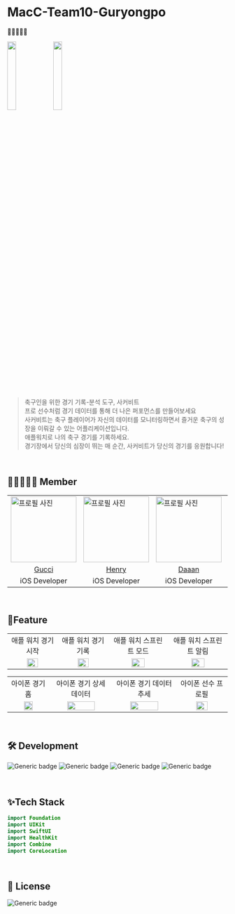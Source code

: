 # MacC-Team10-Guryongpo
🐲🐉🐲🐉🐲

<img src="https://github.com/DeveloperAcademy-POSTECH/MacC-Team10-Guryongpo/assets/52576276/9f48dad1-cad0-43bd-af41-bca03594dce2" width="20%">
<img src="https://github.com/DeveloperAcademy-POSTECH/MacC-Team10-Guryongpo/assets/52576276/4fa19740-8b6c-4974-b99d-f5092aa6acc1" width="20%">

</br>
</br>

> 축구인을 위한 경기 기록-분석 도구, 사커비트 </br>
> 프로 선수처럼 경기 데이터를 통해 더 나은 퍼포먼스를 만들어보세요 </br>
> 사커비트는 축구 플레이어가 자신의 데이터를 모니터링하면서 즐거운 축구의 성장을 이뤄갈 수 있는 어플리케이션입니다. </br>
> 애플워치로 나의 축구 경기를 기록하세요. </br>
> 경기장에서 당신의 심장이 뛰는 매 순간, 사커비트가 당신의 경기를 응원합니다! </br>

</br>

## 🐲🐉🐲🐉🐲 Member
<table>
    <td>
      <img src="https://avatars.githubusercontent.com/Damagucci-Juice" alt="프로필 사진" style="width: 150px;">
    </td>
    <td>
      <img src="https://avatars.githubusercontent.com/Henrykim1111" alt="프로필 사진" style="width: 150px;">
    </td>
    <td>
      <img src="https://avatars.githubusercontent.com/geee3" alt="프로필 사진" style="width: 150px;">
    </td>
   <td>
      <img src="https://avatars.githubusercontent.com/yunwkgus" alt="프로필 사진" style="width: 150px;">
    </td>
  <td>
      <img src="https://avatars.githubusercontent.com/choiuyeong" alt="프로필 사진" style="width: 150px;">
    </td>
   <tr>
    <td align="center"><a href="https://github.com/Damagucci-Juice"> Gucci </a></td>
<td align="center"><a href="https://github.com/Henrykim1111"> Henry </a></td>
    <td align="center"><a href="https://github.com/geee3"> Daaan </a></td>
     <td align="center"><a href="https://github.com/yunwkgus"> Jose </a></td>
<td align="center"><a href="https://github.com/choiuyeong"> Wesley </a></td>
    </tr> 
 <tr>
<td align="center"> iOS Developer </td>
    <td align="center"> iOS Developer </a></td>
<td align="center"> iOS Developer </a></td>
    <td align="center"> UX Engineer </a></td>
    <td align="center"> UXUI Designer  </a></td>
    </tr> 
</table>

</br>

## 📱Feature

<table>
 <tr>
    <td align="center"> 애플 워치 경기 시작 </td>
    <td align="center"> 애플 워치 경기 기록  </td>
    <td align="center"> 애플 워치 스프린트 모드 </td>
    <td align="center"> 애플 워치 스프린트 알림 </td>
</tr> 
<td align="center">
<img src="https://github.com/DeveloperAcademy-POSTECH/MacC-Team10-Guryongpo/assets/52576276/00a271b9-215f-4c95-8603-1c1234c12090" width="50%"></td>
<td align="center">
<img src="https://github.com/DeveloperAcademy-POSTECH/MacC-Team10-Guryongpo/assets/52576276/7209f5ea-32f2-4251-9e67-b88d717ca9a9" width="50%"></td>
<td align="center">
<img src="https://github.com/DeveloperAcademy-POSTECH/MacC-Team10-Guryongpo/assets/52576276/9e1f5aea-97e1-4428-9970-a05544d3e1ed" width="50%"></td>
<td align="center">
<img src="https://github.com/DeveloperAcademy-POSTECH/MacC-Team10-Guryongpo/assets/52576276/0a27797a-049f-4ffc-9907-ce921125c27f" width="50%"></td>
</table>

<table>
 <tr>
    <td align="center"> 아이폰 경기 홈 </td>
    <td align="center"> 아이폰 경기 상세 데이터  </td>
    <td align="center"> 아이폰 경기 데이터 추세 </td>
    <td align="center"> 아이폰 선수 프로필 </td>
</tr> 
<td align="center">
<img src="https://github.com/DeveloperAcademy-POSTECH/MacC-Team10-Guryongpo/assets/52576276/31782424-5391-4f74-abd8-8245345fbe1a" width="50%"></td>
<td align="center">
<img src="https://github.com/DeveloperAcademy-POSTECH/MacC-Team10-Guryongpo/assets/52576276/ccbb8fa3-25ff-4e73-8dbc-7a851d64d739" width="70%"></td>
<td align="center">
<img src="https://github.com/DeveloperAcademy-POSTECH/MacC-Team10-Guryongpo/assets/52576276/e5115cef-c893-4b42-b2f3-299fc56de0ab" width="70%"></td>
<td align="center">
<img src="https://github.com/DeveloperAcademy-POSTECH/MacC-Team10-Guryongpo/assets/52576276/cb4ff231-ab41-42db-8e7f-cde35e973ef5" width="50%"></td>
</table>



</br>

## 🛠️ Development

![Generic badge](https://img.shields.io/badge/version-1.0.1-critical.svg)
![Generic badge](https://img.shields.io/badge/iOS-16.0+-green.svg)
![Generic badge](https://img.shields.io/badge/watchOS-9.0+-green.svg)
![Generic badge](https://img.shields.io/badge/Xcode-15.0-blue.svg)

</br>

## ✨Tech Stack

```swift
import Foundation
import UIKit
import SwiftUI
import HealthKit
import Combine
import CoreLocation

```
</br>

## 🔏 License

![Generic badge](https://img.shields.io/badge/Apache_License_2.0-yellow.svg)


